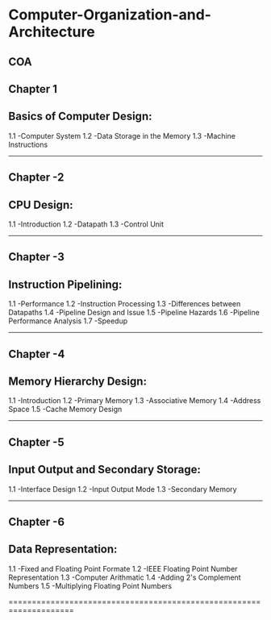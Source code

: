 # Computer-Organization-and-Architecture
COA
-------------------------------------------
Chapter 1
--------------
Basics of Computer Design:
----------------------------
1.1 -Computer System
1.2 -Data Storage in the Memory
1.3 -Machine Instructions

----------------------------------
Chapter -2
-----------
CPU Design:
------------------
1.1 -Introduction
1.2 -Datapath
1.3 -Control Unit

-----------------------------------
Chapter -3
---------------
Instruction Pipelining:
-------------------------
1.1 -Performance
1.2 -Instruction Processing
1.3 -Differences between Datapaths
1.4 -Pipeline Design and Issue
1.5 -Pipeline Hazards
1.6 -Pipeline Performance Analysis
1.7 -Speedup

------------------------------------
Chapter -4
--------------
Memory Hierarchy Design:
---------------------------
1.1 -Introduction
1.2 -Primary Memory
1.3 -Associative Memory
1.4 -Address Space
1.5 -Cache Memory Design

-------------------------------------
Chapter -5
--------------
Input Output and Secondary Storage:
-------------------------------------
1.1 -Interface Design
1.2 -Input Output Mode
1.3 -Secondary Memory

--------------------------------------
Chapter -6
------------
Data Representation:
------------------------
1.1 -Fixed and Floating Point Formate
1.2 -IEEE Floating Point Number Representation
1.3 -Computer Arithmatic
1.4 -Adding 2's Complement Numbers
1.5 -Multiplying Floating Point Numbers

====================================================================
